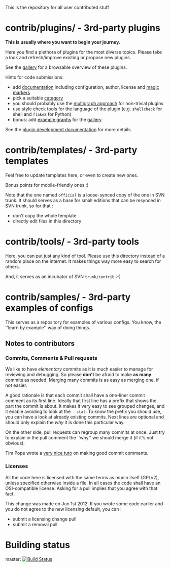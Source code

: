 This is the repository for all user contributed stuff

# contrib/plugins/ - 3rd-party plugins

**This is usually where you want to begin your journey.**

Here you find a plethora of plugins for the most diverse topics. Please take a look and
refresh/improve existing or propose new plugins.

See the [gallery](http://gallery.munin-monitoring.org/) for a browsable overview of these plugins.

Hints for code submissions:

* add [documentation](http://guide.munin-monitoring.org/en/latest/develop/documenting.html#plugin-documentation) including configuration, author, license and [magic markers](http://guide.munin-monitoring.org/en/latest/architecture/syntax.html#magic-markers)
* pick a suitable [category](guide.munin-monitoring.org/en/latest/reference/graph-category.html)
* you should probably use the [multigraph approach](http://guide.munin-monitoring.org/en/latest/plugin/multigraphing.html#plugin-multigraphing) for non-trivial plugins
* use style check tools for the language of the plugin (e.g. `shellcheck` for shell and `flake8` for Python)
* bonus: add [example graphs](http://munin-monitoring.org/wiki/PluginGallery#Rulesforplugincontributors) for the [gallery](http://gallery.munin-monitoring.org/)

See the [plugin development documentation](http://guide.munin-monitoring.org/en/latest/develop/plugins/index.html) for more details.


# contrib/templates/ -  3rd-party templates

Feel free to update templates here, or even to create new ones.

Bonus points for mobile-friendly ones :)

Note that the one named `official` is a loose-synced copy of the one in SVN trunk. 
It should serves as a base for small editions that can be resynced in SVN trunk, so for that : 

* don't copy the whole template
* directly edit files in this directory

# contrib/tools/ - 3rd-party tools

Here, you can put just any kind of tool. Please use this directory instead of a random place on the internet. 
It makes things way more easy to search for others.

And, it serves as an incubator of SVN `trunk/contrib` :-)

# contrib/samples/ - 3rd-party examples of configs

This serves as a repository for examples of various configs. You know, the ''learn by example'' way of doing things.

## Notes to contributors

### Commits, Comments & Pull requests

We like to have _elementary_ commits as it is much easier to manage for reviewing and debugging. 
So please **don't** be afraid to make **as many** commits as needed. Merging many commits is as easy
as merging one, if not easier.

A good rationale is that each commit shall have a one-liner commit comment as its first line. 
Ideally that first line has a prefix that shows the part the commit is about. It makes it very
easy to see grouped changes, and it enable avoiding to look at the `--stat`. To know the prefix you should
use, you can have a look at already existing commits. Next lines are optional and should only
explain the _why_ it is done this particular way. 

On the other side, pull requests can regroup many commits at once.
Just try to explain in the pull comment the ''why'' we should merge it (if it's not obvious).

Tim Pope wrote a [very nice tuto](http://tbaggery.com/2008/04/19/a-note-about-git-commit-messages.html) on making good commit comments.

### Licenses

All the code here is licensed with the same terms as munin itself (GPLv2), unless specified otherwise inside a file.
In all cases the code shall have an OSI-compatible license. Asking for a pull implies that you agree with that fact.

This change was made on Jun 1st 2012. If you wrote some code earlier and you do not agree to the new licensing default, you can  :
- submit a licensing change pull
- submit a removal pull 

# Building status

master: [![Build Status](https://travis-ci.org/munin-monitoring/contrib.svg?branch=master)](https://travis-ci.org/munin-monitoring/contrib)
